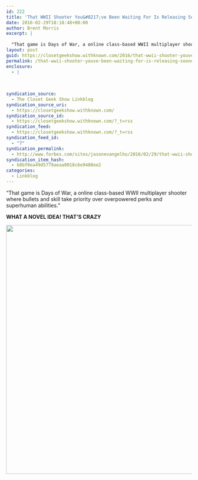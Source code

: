 ```yaml
---
id: 222
title: 'That WWII Shooter You&#8217;ve Been Waiting For Is Releasing Sooner Than You Think'
date: 2016-02-29T18:18:48+00:00
author: Brent Morris
excerpt: |
  
  "That game is Days of War, a online class-based WWII multiplayer shooter where bullets and skill take priority over overpowered perks and superhuman abilities."WHAT A NOVEL IDEA! THAT'S CRAZY
layout: post
guid: https://closetgeekshow.withknown.com/2016/that-wwii-shooter-youve-been-waiting-for-is-releasing-sooner
permalink: /that-wwii-shooter-youve-been-waiting-for-is-releasing-sooner-than-you-think-2/
enclosure:
  - |
    
    
    
syndication_source:
  - The Closet Geek Show Linkblog
syndication_source_uri:
  - https://closetgeekshow.withknown.com/
syndication_source_id:
  - https://closetgeekshow.withknown.com/?_t=rss
syndication_feed:
  - https://closetgeekshow.withknown.com/?_t=rss
syndication_feed_id:
  - "7"
syndication_permalink:
  - http://www.forbes.com/sites/jasonevangelho/2016/02/29/that-wwii-shooter-youve-been-waiting-for-is-releasing-sooner-than-you-think/
syndication_item_hash:
  - b8bf0ea49d5779aeaa0018c6e9408ee2
categories:
  - Linkblog
---
```

<div class="known-bookmark">
  <p>
    &#8220;That game is Days of War, a online class-based WWII multiplayer shooter where bullets and skill take priority over overpowered perks and superhuman abilities.&#8221;
  </p>
  
  <p>
    <strong>WHAT A NOVEL IDEA! THAT&#8217;S CRAZY</strong>
  </p>
  
  <p>
    <img src="http://i.imgur.com/octLkI3.jpg" alt="" width="1200" height="675" />
  </p>
</div>